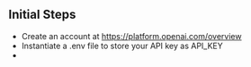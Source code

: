 ## Initial Steps

* Create an account at https://platform.openai.com/overview
* Instantiate a .env file to store your API key as API_KEY
*
